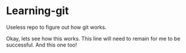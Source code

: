 # Learning-git
Useless repo to figure out how git works.

Okay, lets see how this works.
This line will need to remain for me to be successful.
And this one too!
